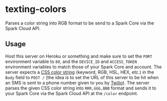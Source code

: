 # texting-colors

Parses a color string into RGB format to be send to a Spark Core via the Spark Cloud API.

## Usage

Host this server on Heroku or something and make sure to set the `PORT` environment variable to `80`, and the `DEVICE_ID` and `ACCESS_TOKEN` environment variables to match those of your Spark Core and account. The server expects a [CSS color string](https://developer.mozilla.org/en-US/docs/Web/CSS/color_value) (keyword, RGB, HSL, HEX, etc.) in the `Body` field to `POST /` (the idea is to set the URL of this server to be hit when an SMS is sent to a phone number given to you by [Twilio](https://www.twilio.com/)). The server parses the given CSS color string into `RRR,GGG,BBB` format and sends it to your Spark Core via the Spark Cloud API at the `/color` endpoint.
